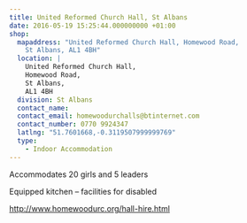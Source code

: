 ```yaml
---
title: United Reformed Church Hall, St Albans
date: 2016-05-19 15:25:44.000000000 +01:00
shop:
  mapaddress: "United Reformed Church Hall, Homewood Road,
    St Albans, AL1 4BH"
  location: |
    United Reformed Church Hall,  
    Homewood Road,  
    St Albans,  
    AL1 4BH
  division: St Albans
  contact_name: 
  contact_email: homewoodurchalls@btinternet.com
  contact_number: 0770 9924347
  latlng: "51.7601668,-0.3119507999999769"
  type:
    - Indoor Accommodation
---
```

<p>Accommodates 20 girls and 5 leaders</p>
<p>Equipped kitchen – facilities for disabled</p>
<p><a href="http://www.homewoodurc.org/hall-hire.html">http://www.homewoodurc.org/hall-hire.html</a></p>

